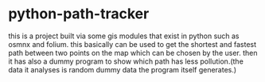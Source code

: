# python-path-tracker
this is a project built via some gis modules that exist in python such as osmnx and folium.
this basically can be used to get the shortest and fastest path between two points on the map which can be chosen by the user.
then it has also a dummy program to show which path has less pollution.(the data it analyses is random dummy data the program itself generates.)
